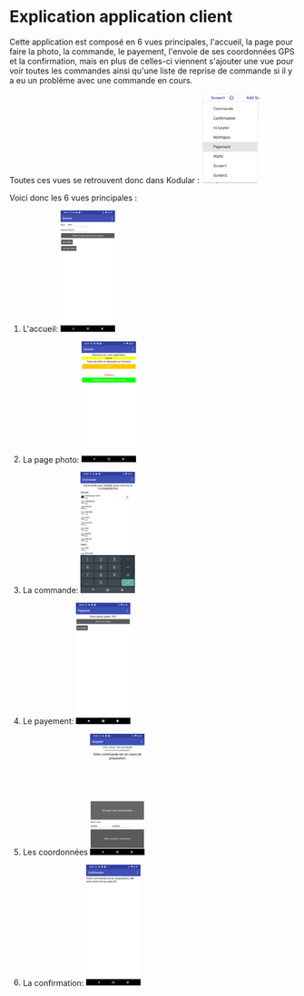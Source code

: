 # Explication application client

Cette application est composé en 6 vues principales, l'accueil, la page pour faire la photo, la commande, le payement, l'envoie de ses coordonnées GPS et la confirmation, mais en plus de celles-ci viennent s'ajouter une vue pour voir toutes les commandes ainsi qu'une liste de reprise de commande si il y a eu un problème avec une commande en cours.

Toutes ces vues se retrouvent donc dans Kodular : <img src="https://github.com/BasileAmeeuw/AppDroneDelivreur/blob/main/Image%20github/Vues/DelIvreApp/Vues.png" width="20%"/>

Voici donc les 6 vues principales :

1. L'accueil: <img src="https://github.com/BasileAmeeuw/AppDroneDelivreur/blob/main/Image%20github/Vues/DelIvreApp/accueil.png" width="20%"/>

2. La page photo: <img src="https://github.com/BasileAmeeuw/AppDroneDelivreur/blob/main/Image%20github/Vues/DelIvreApp/photo.png" width="20%"/>

3. La commande: <img src="https://github.com/BasileAmeeuw/AppDroneDelivreur/blob/main/Image%20github/Vues/DelIvreApp/commande.png" width="20%"/>

4. Le payement: <img src="https://github.com/BasileAmeeuw/AppDroneDelivreur/blob/main/Image%20github/Vues/DelIvreApp/payement.png" width="20%"/>

5. Les coordonnées <img src="https://github.com/BasileAmeeuw/AppDroneDelivreur/blob/main/Image%20github/Vues/DelIvreApp/GPS.png" width="20%"/>

6. La confirmation: <img src="https://github.com/BasileAmeeuw/AppDroneDelivreur/blob/main/Image%20github/Vues/DelIvreApp/Confirmation.png" width="20%"/>


